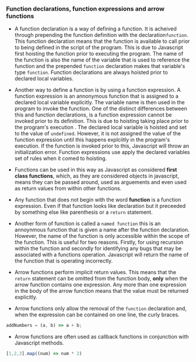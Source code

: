 ### Function declarations, function expressions and arrow functions

* A function declaration is a way of defining a function. It is acheived through prepending the function definition with the declaration`function`. This function declaration means that the function is available to call prior to being defined in the script of the program. This is due to Javascript first hoisting the function prior to executing the program. The name of the function is also the name of the variable that is used to reference the function and the prepended `function` declaration makes that variable's type `function`. Function declarations are always hoisted prior to declared local variables. 

* Another way to define a function is by using a function expression. A function expression is an annonymous function that is assigned to a declared local variable explicitly.  The variable name is then used in the program to invoke the function. One of the distinct differences between this and function declarations, is a function expression cannot be invoked prior to its definition. This is due to hoisting taking place prior to the program's execution . The declared local variable is hoisted and set to the value of `undefined`. However, it is not assigned the value of the function expression until this happens explciitly in the program's execution. If the function is invoked prior to this, Javascript will throw an initialization error. Function expressions use apply the declared variables set of rules when it comed to hoisting.  

* Functions can be used in this way as Javascript as considered **first class functions**, which, as they are considered objects in javascript, means they can be passed around, used as arguements and even used as return values from within other functions. 

* Any function that does not begin with the word **function** is a function expression. Even if that function looks like declaration but it preceeded by something else like parenthesis or a `return` statement. 

* Another form of function is called a `named function` this is an annoynmous function that is given a name after the function declaration. However, the name of the function is only accessible within the scope of the function. This is useful for two reasons. Firstly, for using recursion within the function and secondly for identifying any bugs that may be associated with a functions operation. Javascript will return the name of the function that is operating incorrectly. 

* Arrow functions perform implicit return values. This means that the `return` statement can be omitted from the function body, **only** when the arrow function contains one expression. Any more than one expression in the body of the arrow function means that the value must be returned explicitly. 

* Arrow functions only allow the removal of the `function` declaration and, when the expression can be contained on one line, the curly braces. 

```js
addNumbers = (a, b) => a + b; 
```

* Arrow functions are often used as callback functions in conjunction with Javascript methods. 

```js
[1,2,3].map((num) => num * 2)
```

